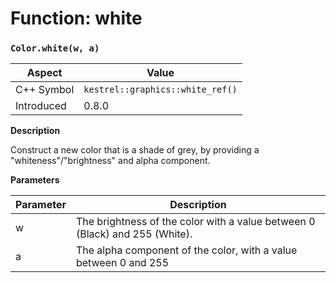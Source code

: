 
# Function: white
### `Color.white(w, a)`

| Aspect | Value |
| --- | --- |
| C++ Symbol | `kestrel::graphics::white_ref()` |
| Introduced | 0.8.0 |

**Description**

Construct a new color that is a shade of grey, by providing a "whiteness"/"brightness" and alpha component.

**Parameters**


| Parameter | Description |
| --- | --- |
| w | The brightness of the color with a value between 0 (Black) and 255 (White). |
| a | The alpha component of the color, with a value between 0 and 255 |


